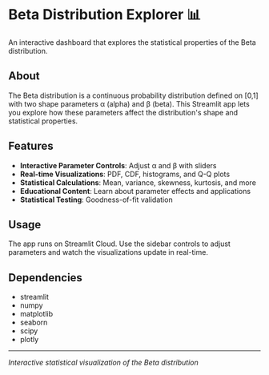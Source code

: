 # Beta Distribution Explorer 📊

An interactive dashboard that explores the statistical properties of the Beta distribution.

## About

The Beta distribution is a continuous probability distribution defined on [0,1] with two shape parameters α (alpha) and β (beta). This Streamlit app lets you explore how these parameters affect the distribution's shape and statistical properties.

## Features

- **Interactive Parameter Controls**: Adjust α and β with sliders
- **Real-time Visualizations**: PDF, CDF, histograms, and Q-Q plots
- **Statistical Calculations**: Mean, variance, skewness, kurtosis, and more
- **Educational Content**: Learn about parameter effects and applications
- **Statistical Testing**: Goodness-of-fit validation

## Usage

The app runs on Streamlit Cloud. Use the sidebar controls to adjust parameters and watch the visualizations update in real-time.

## Dependencies

- streamlit
- numpy
- matplotlib
- seaborn
- scipy
- plotly

---

*Interactive statistical visualization of the Beta distribution*
